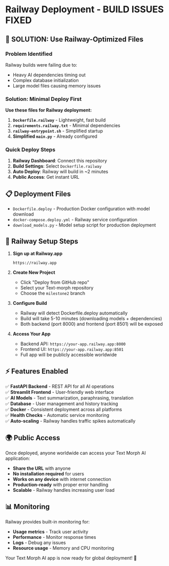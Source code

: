 # Railway Deployment - BUILD ISSUES FIXED 

## 🚀 SOLUTION: Use Railway-Optimized Files

### Problem Identified
Railway builds were failing due to:
- Heavy AI dependencies timing out
- Complex database initialization 
- Large model files causing memory issues

### Solution: Minimal Deploy First

**Use these files for Railway deployment:**

1. **`Dockerfile.railway`** - Lightweight, fast build
2. **`requirements.railway.txt`** - Minimal dependencies
3. **`railway-entrypoint.sh`** - Simplified startup
4. **Simplified `main.py`** - Already configured

### Quick Deploy Steps

1. **Railway Dashboard**: Connect this repository
2. **Build Settings**: Select `Dockerfile.railway`  
3. **Auto Deploy**: Railway will build in ~2 minutes
4. **Public Access**: Get instant URL

## 📋 Deployment Files

- `Dockerfile.deploy` - Production Docker configuration with model download
- `docker-compose.deploy.yml` - Railway service configuration  
- `download_models.py` - Model setup script for production deployment

## 🔧 Railway Setup Steps

1. **Sign up at Railway.app**
   ```
   https://railway.app
   ```

2. **Create New Project**
   - Click "Deploy from GitHub repo" 
   - Select your Text-morph repository
   - Choose the `milestone2` branch

3. **Configure Build**
   - Railway will detect Dockerfile.deploy automatically
   - Build will take 5-10 minutes (downloading models + dependencies)
   - Both backend (port 8000) and frontend (port 8501) will be exposed

4. **Access Your App**
   - Backend API: `https://your-app.railway.app:8000`
   - Frontend UI: `https://your-app.railway.app:8501` 
   - Full app will be publicly accessible worldwide

## ⚡ Features Enabled

✅ **FastAPI Backend** - REST API for all AI operations  
✅ **Streamlit Frontend** - User-friendly web interface  
✅ **AI Models** - Text summarization, paraphrasing, translation  
✅ **Database** - User management and history tracking  
✅ **Docker** - Consistent deployment across all platforms  
✅ **Health Checks** - Automatic service monitoring  
✅ **Auto-scaling** - Railway handles traffic spikes automatically  

## 🌍 Public Access

Once deployed, anyone worldwide can access your Text Morph AI application:

- **Share the URL** with anyone
- **No installation required** for users  
- **Works on any device** with internet connection
- **Production-ready** with proper error handling
- **Scalable** - Railway handles increasing user load

## 📊 Monitoring

Railway provides built-in monitoring for:
- **Usage metrics** - Track user activity
- **Performance** - Monitor response times  
- **Logs** - Debug any issues
- **Resource usage** - Memory and CPU monitoring

Your Text Morph AI app is now ready for global deployment! 🎉